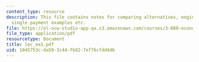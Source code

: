 ```yaml
---
content_type: resource
description: This file contains notes for comparing alternatives, engineering economics,
  single payment examples etc.
file: https://ol-ocw-studio-app-qa.s3.amazonaws.com/courses/3-080-economic-environmental-issues-in-materials-selection-fall-2005/1045753cda503c44fb827ef76cfdd4db_lec_ee1.pdf
file_type: application/pdf
resourcetype: Document
title: lec_ee1.pdf
uid: 1045753c-da50-3c44-fb82-7ef76cfdd4db
---
```

